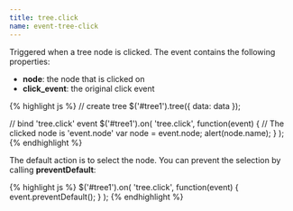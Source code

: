 ```yaml
---
title: tree.click
name: event-tree-click
---
```


Triggered when a tree node is clicked. The event contains the following properties:

-   **node**: the node that is clicked on
-   **click_event**: the original click event

{% highlight js %}
// create tree
$('#tree1').tree({
data: data
});

// bind 'tree.click' event
$('#tree1').on(
'tree.click',
function(event) {
// The clicked node is 'event.node'
var node = event.node;
alert(node.name);
}
);
{% endhighlight %}

The default action is to select the node. You can prevent the selection by calling **preventDefault**:

{% highlight js %}
$('#tree1').on(
'tree.click',
function(event) {
event.preventDefault();
}
);
{% endhighlight %}
